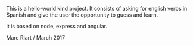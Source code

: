 This is a hello-world kind project. It consists of asking for english verbs in Spanish and give the user the opportunity to guess and learn.

It is based on node, express and angular.

Marc Riart / March 2017
